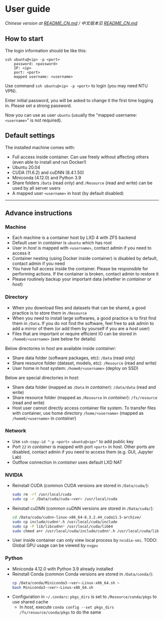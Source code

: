 # User guide

*Chinese version at [README_CN.md](README_CN.md) / 中文版本见 [README_CN.md](README_CN.md)*

## How to start
The login information should be like this:
```
ssh ubuntu@<ip> -p <port>
    password: <password>
    IP: <ip>
    port: <port>
    mapped username: <username>
```

Use command `ssh ubuntu@<ip> -p <port>` to login (you may need NTU VPN).

Enter initial password, you will be asked to change it the first time logging in. Please set a strong password.

Now you can use as user `ubuntu` (usually the "mapped username: `<username>`" is not required).

## Default settings
The installed machine comes with:
* Full access inside container. Can use freely without affecting others (even able to install and run Docker!)
* Ubuntu 20.04
* CUDA (11.6.2) and cuDNN (8.4.1.50)
* Miniconda (4.12.0) and Python 3.9
* Share folders `/Data` (read only) and `/Resource` (read and write) can be used by all server users
* A mapped user `<username>` in host (by default disabled)

---
## Advance instructions
### Machine
* Each machine is a container host by LXD 4 with ZFS backend
* Default user in *container* is `ubuntu` which has root
* User in *host* is mapped with `<username>`, contact admin if you need to access it
* Container nesting (using Docker inside container) is disabled by default, contact admin if you need
* You have full access inside the container. Please be responsible for performing actions. If the container is broken, contact admin to restore it
* Please routinely backup your important data (whether in *container* or *host*)

### Directory
* When you download files and datasets that can be shared, a good practice is to store them in `/Resource`
* When you need to install large softwares, a good practice is to first find them in `/Data`. If you do not find the software, feel free to ask admin to add a mirror of them (or add them by yourself if you are a *host* user)
* Files that are important or require efficient IO can be stored in `/home0/<username>` (see below for details)

Below directories in *host* are available inside *container*:
  * Share data folder (software packages, etc): `/Data` (read only)
  * Share resource folder (dataset, models, etc): `/Resource` (read and write)
  * User home in host system: `/home0/<username>` (deploy on SSD)

Below are special directories in *host*:
  * Share data folder (mapped as `/Data` in *container*): `/data/data` (read and write)
  * Share resource folder (mapped as `/Resource` in *container*): `/fs/resource` (read and write)
  * Host user cannot directly access container file system. To transfer files with container, use home directory `/home/<username>` (mapped as `/home0/<username>` in *container*)

### Network
* Use `ssh-copy-id "-p <port> ubuntu@<ip>"` to add public key
* Port `22` in *container* is mapped with port `<port>` in *host*. Other ports are disabled, contact admin if you need to access them (e.g. GUI, Jupyter Lab)
* Outflow connection in *container* uses default LXD NAT

### NVIDIA
* Reinstall CUDA (common CUDA versions are stored in `/Data/cuda/`):
    ```sh
    sudo rm -rf /usr/local/cuda
    sudo cp -r /Data/cuda/cuda-<ver> /usr/local/cuda
    ```
* Reinstall cuDNN (common cuDNN versions are stored in `/Data/cuda/`):
    ```sh
    cd /Data/cuda/cudnn-linux-x86_64-8.3.2.44_cuda11.5-archive/
    sudo cp include/cudnn*.h /usr/local/cuda/include
    sudo cp -P lib/libcudnn* /usr/local/cuda/lib64
    sudo chmod a+r /usr/local/cuda/include/cudnn*.h /usr/local/cuda/lib64/libcudnn*
    ```
* User inside container can only view local process by `nvidia-smi`. TODO: Global GPU usage can be viewed by `nvgpu`

### Python
* Miniconda 4.12.0 with Python 3.9 already installed
* Reinstall Conda (common Conda versions are stored in `/Data/conda/`):
    ```sh
    cp /Data/conda/Miniconda3-<ver>-Linux-x86_64.sh ~
    bash Miniconda3-<ver>-Linux-x86_64.sh
    ```
* Configuration in `~/.condarc`: `pkgs_dirs` is set to `/Resource/conda/pkgs` to use shared cache
  * In *host*, execute `conda config --set pkgs_dirs /fs/resource/conda/pkgs` to do the same

